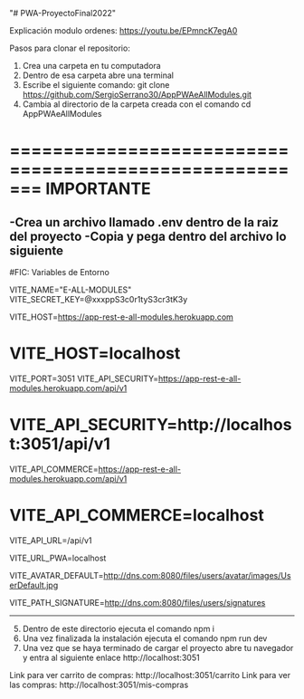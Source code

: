 "# PWA-ProyectoFinal2022" 

Explicación modulo ordenes: https://youtu.be/EPmncK7egA0

Pasos para clonar el repositorio:
1) Crea una carpeta en tu computadora
2) Dentro de esa carpeta abre una terminal
3) Escribe el siguiente comando: 
git clone https://github.com/SergioSerrano30/AppPWAeAllModules.git
4) Cambia al directorio de la carpeta creada con el comando
cd AppPWAeAllModules

=======================================================
                    IMPORTANTE
=======================================================

-Crea un archivo llamado .env dentro de la raiz del proyecto
-Copia y pega dentro del archivo lo siguiente
-----------------------------------------------------------------
#FIC: Variables de Entorno

VITE_NAME="E-ALL-MODULES"
VITE_SECRET_KEY=@xxxppS3c0r1tyS3cr3tK3y 

VITE_HOST=https://app-rest-e-all-modules.herokuapp.com
# VITE_HOST=localhost
VITE_PORT=3051
VITE_API_SECURITY=https://app-rest-e-all-modules.herokuapp.com/api/v1
# VITE_API_SECURITY=http://localhost:3051/api/v1
VITE_API_COMMERCE=https://app-rest-e-all-modules.herokuapp.com/api/v1
# VITE_API_COMMERCE=localhost
VITE_API_URL=/api/v1

VITE_URL_PWA=localhost

VITE_AVATAR_DEFAULT=http://dns.com:8080/files/users/avatar/images/UserDefault.jpg

VITE_PATH_SIGNATURE=http://dns.com:8080/files/users/signatures

-----------------------------------------------------------------

5) Dentro de este directorio ejecuta el comando
npm i
6) Una vez finalizada la instalación ejecuta el comando
npm run dev
7) Una vez que se haya terminado de cargar el proyecto abre tu navegador y entra al siguiente enlace 
http://localhost:3051

Link para ver carrito de compras: http://localhost:3051/carrito
Link para ver las compras: http://localhost:3051/mis-compras



